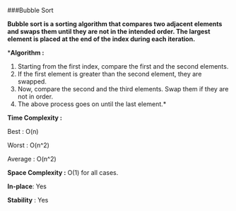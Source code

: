 ###Bubble Sort

**Bubble sort is a sorting algorithm that compares two adjacent elements and swaps them until they are not in the intended order. The largest element is placed at the end of the index during each iteration.**

***Algorithm :**
1. Starting from the first index, compare the first and the second elements.
2. If the first element is greater than the second element, they are swapped.
3. Now, compare the second and the third elements. Swap them if they are not in order.
4. The above process goes on until the last element.*

**Time Complexity :**

Best : O(n)

Worst : O(n^2)

Average : O(n^2)

**Space Complexity :** O(1) for all cases.

**In-place**: Yes

**Stability** : Yes